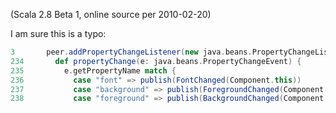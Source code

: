 (Scala 2.8 Beta 1, online source per 2010-02-20)

I am sure this is a typo:

```scala
3	    peer.addPropertyChangeListener(new java.beans.PropertyChangeListener {
234	      def propertyChange(e: java.beans.PropertyChangeEvent) { 
235	        e.getPropertyName match {
236	          case "font" => publish(FontChanged(Component.this))
237	          case "background" => publish(ForegroundChanged(Component.this))
238	          case "foreground" => publish(BackgroundChanged(Component.this)) //WRONG WAY AROUND
```
